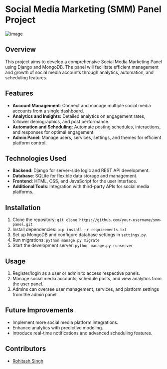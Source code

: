 # Social Media Marketing (SMM) Panel Project

![image](https://github.com/Rohitashsingh89/smmpanel/assets/93479842/8547770e-e197-4004-9ff2-421c8d402a63)

## Overview

This project aims to develop a comprehensive Social Media Marketing Panel using Django and MongoDB. The panel will facilitate efficient management and growth of social media accounts through analytics, automation, and scheduling features.

## Features

- **Account Management**: Connect and manage multiple social media accounts from a single dashboard.
- **Analytics and Insights**: Detailed analytics on engagement rates, follower demographics, and post performance.
- **Automation and Scheduling**: Automate posting schedules, interactions, and responses for optimal engagement.
- **Admin Panel**: Manage users, services, settings, and themes for efficient platform control.

## Technologies Used

- **Backend**: Django for server-side logic and REST API development.
- **Database**: SQLite for flexible data storage and management.
- **Frontend**: HTML, CSS, and JavaScript for the user interface.
- **Additional Tools**: Integration with third-party APIs for social media platforms.

## Installation

1. Clone the repository: `git clone https://github.com/your-username/smm-panel.git`
2. Install dependencies: `pip install -r requirements.txt`
3. Set up MongoDB and configure database settings in `settings.py`.
4. Run migrations: `python manage.py migrate`
5. Start the development server: `python manage.py runserver`

## Usage

1. Register/login as a user or admin to access respective panels.
2. Manage social media accounts, schedule posts, and view analytics from the user panel.
3. Admins can oversee user management, services, and platform settings from the admin panel.

## Future Improvements

- Implement more social media platform integrations.
- Enhance analytics with predictive modeling.
- Introduce real-time notifications and advanced scheduling features.

## Contributors

- [Rohitash Singh](https://github.com/rohitashsingh89)
